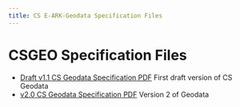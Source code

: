 ```yaml
---
title: CS E-ARK-Geodata Specification Files
---
```

CSGEO Specification Files
=======================

- [Draft v1.1 CS Geodata Specification PDF](./CSGeo_v1_1_DRAFT.pdf)
  First draft version of CS Geodata
- [v2.0 CS Geodata Specification PDF](./CSGeo_v2.0.0.pdf)
  Version 2 of Geodata

